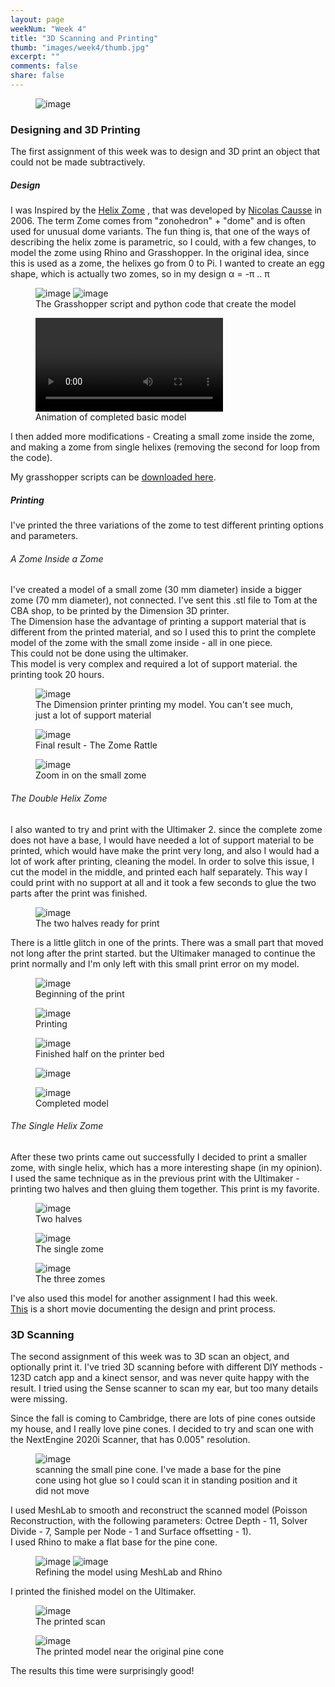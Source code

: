 ```yaml
---
layout: page
weekNum: "Week 4"
title: "3D Scanning and Printing"
thumb: "images/week4/thumb.jpg"
excerpt: ""
comments: false
share: false
--- 
```

<figure>
	<img src="../images/week4/open.jpg" alt="image">
</figure>  

### Designing and 3D Printing  
The first assignment of this week was to design and 3D print an object that could not be made subtractively.  
  
##### Design
I was Inspired by the [Helix Zome](https://www.simplydifferently.org/Helix_Zome) , that was developed by [Nicolas Causse](http://heliss.com/) in 2006. The term Zome comes from "zonohedron" + "dome" and is often used for unusual dome variants.
The fun thing is, that one of the ways of describing the helix zome is parametric, so I could, with a few changes, to model the zome using Rhino and Grasshopper.
In the original idea, since this is used as a zome, the helixes go from 0 to Pi. I wanted to create an egg shape, which is actually two zomes, so in my design α = -π .. π 

<figure class="half">
	<img src="../images/week4/gh_script.jpg" alt="image">
	<img src="../images/week4/python_code.jpg" alt="image">
	<figcaption>The Grasshopper script and python code that create the model</figcaption>
</figure>
 
<figure>
	<!-- <video width="320" height="240" autoplay> -->
	<video autoplay loop>
    	<source src="../images/week4/movie.mp4" type="video/mp4">
		Your browser does not support the video tag.
	</video>
	<figcaption>Animation of completed basic model</figcaption>
</figure>  
I then added more modifications - Creating a small zome inside the zome, and making a zome from single helixes (removing the second for loop from the code).

My grasshopper scripts can be [downloaded here](https://github.com/jasrub/HowToMake/tree/master/files/week4). 


##### Printing
I've printed the three variations of the zome to test different printing options and parameters.  

###### A Zome Inside a Zome
I've created a model of a small zome (30 mm diameter) inside a bigger zome (70 mm diameter), not connected.
I've sent this .stl file to Tom at the CBA shop, to be printed by the Dimension 3D printer.  
The Dimension hase the advantage of printing a support material that is different from the printed material, and so I used this to print the complete model of the zome with the small zome inside - all in one piece.  
This could not be done using the ultimaker.  
This model is very complex and required a lot of support material. the printing took 20 hours.
<figure>
	<img src="../images/week4/dimension_printing.jpg" alt="image">
	<figcaption> The Dimension printer printing my model. You can't see much, just a lot of support material </figcaption>
</figure>
<figure>
	<img src="../images/week4/zome_inside.jpg" alt="image">
	<figcaption> Final result - The Zome Rattle </figcaption>
</figure>
<figure>
	<img src="../images/week4/zoom_small_zome.jpg" alt="image">
	<figcaption> Zoom in on the small zome </figcaption>
</figure>

###### The Double Helix Zome
I also wanted to try and print with the Ultimaker 2. since the complete zome does not have a base, I would have needed a lot of support material to be printed, which would have make the print very long, and also I would had a lot of work after printing, cleaning the model.
In order to solve this issue, I cut the model in the middle, and printed each half separately. This way I could print with no support at all and it took a few seconds to glue the two parts after the print was finished. 
<figure>
	<img src="../images/week4/cura.jpg" alt="image">
	<figcaption> The two halves ready for print </figcaption>
</figure>

  
There is a little glitch in one of the prints. There was a small part that moved not long after the print started. but the Ultimaker managed to continue the print normally and I'm only left with this small print error on my model.

<figure>
	<img src="../images/week4/printer_at_work.jpg" alt="image">
	<figcaption> Beginning of the print </figcaption>
</figure>
<figure>
	<img src="../images/week4/printing.jpg" alt="image">
	<figcaption> Printing </figcaption>
</figure>
<figure>
	<img src="../images/week4/double_zome_half.jpg" alt="image">
	<figcaption> Finished half on the printer bed </figcaption>
</figure>
<figure>
	<img src="../images/week4/double_zome_half2.jpg" alt="image">
</figure>
<figure>
	<img src="../images/week4/print_error.jpg" alt="image">
	<figcaption> Completed model </figcaption>
</figure>
  
###### The Single Helix Zome
After these two prints came out successfully I decided to print a smaller zome, with single helix, which has a more interesting shape (in my opinion).  
I used the same technique as in the previous print with the Ultimaker - printing two halves and then gluing them together.
This print is my favorite.
<figure>
	<img src="../images/week4/halves_single_zome.jpg" alt="image">
	<figcaption> Two halves </figcaption>
</figure>
<figure>
	<img src="../images/week4/single_zome2.jpg" alt="image">
	<figcaption> The single zome </figcaption>
</figure>

<figure>
	<img src="../images/week4/all_zomes.jpg" alt="image">
	<figcaption> The three zomes </figcaption>
</figure>  

I've also used this model for another assignment I had this week.  
[This](https://www.youtube.com/watch?v=EfQID5LcnuA) is a short movie documenting the design and print process.  


### 3D Scanning
The second assignment of this week was to 3D scan an object, and optionally print it.
I've tried 3D scanning before with different DIY methods - 123D catch app and a kinect sensor, and was never quite happy with the result.
I tried using the Sense scanner to scan my ear, but too many details were missing.  
  
 Since the fall is coming to Cambridge, there are lots of pine cones outside my house, and I really love pine cones. I decided to try and scan one with the NextEngine 2020i Scanner, that has 0.005" resolution.

<figure>
	<img src="../images/week4/pine_cone_on_scannar.jpg" alt="image">
	<figcaption> scanning the small pine cone. I've made a base for the pine cone using hot glue so I could scan it in standing position and it did not move </figcaption>
</figure>
 
I used MeshLab to smooth and reconstruct the scanned model (Poisson Reconstruction, with the following parameters: Octree Depth - 11, Solver Divide - 7, Sample per Node - 1 and Surface offsetting - 1).  
I used Rhino to make a flat base for the pine cone.

<figure class="half">
	<img src="../images/week4/meshlab.jpg" alt="image">
	<img src="../images/week4/rhino.jpg" alt="image">
	<figcaption>Refining the model using MeshLab and Rhino</figcaption>
</figure>

I printed the finished model on the Ultimaker.

<figure>
	<img src="../images/week4/pine_cone_model.jpg" alt="image">
	<figcaption> The printed scan </figcaption>
</figure>
<figure>
	<img src="../images/week4/pine_and_model.jpg" alt="image">
	<figcaption> The printed model near the original pine cone</figcaption>
</figure>
 The results this time were surprisingly good!  


